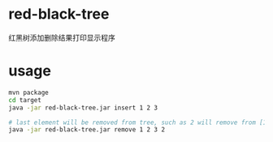 # red-black-tree

红黑树添加删除结果打印显示程序

# usage

```bash
mvn package
cd target
java -jar red-black-tree.jar insert 1 2 3

# last element will be removed from tree, such as 2 will remove from [1, 2, 3]
java -jar red-black-tree.jar remove 1 2 3 2
```

